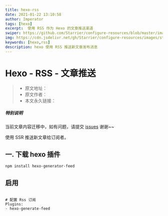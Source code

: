 ```yaml
---
title: hexo-rss
date: 2021-01-22 13:10:58
author: Imperator
tags: [hexo]
excerpt:  使用 RSS 作为 Hexo 的文章推送渠道
swiper: https://github.com/Starrier/configure-resources/blob/master/images/starrier/fin-series.jpeg
img: https://cdn.jsdelivr.net/gh/Starrier/configure-resources/images/starrier/fin-series.jpeg
keywords: [hexo,rss]
description: hexo 使用 RSS 推送新文章发布消息
---
```


# Hexo - RSS - 文章推送

> * 原文地址：[]()
> * 原文作者：[]()
> * 本文永久链接：[]()

##### **特别说明**

当前文章内容迁移中，如有问题，请提交 [issues](https://github.com/Starrier/starrier.github.io/issues) 谢谢~~

使用 SSR 推送新文章给订阅者。

## 一. 下载 hexo 插件

```npm
npm install hexo-generator-feed
```

## 启用

```shell script

# 配置 Rss 订阅
Plugins: 
- hexo-generate-feed
```
